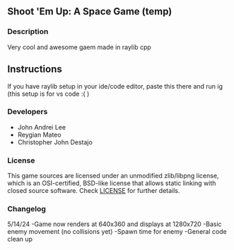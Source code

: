 ## Shoot 'Em Up: A Space Game (temp)

### Description

Very cool and awesome gaem made in raylib cpp

## Instructions

If you have raylib setup in your ide/code editor, paste this there and run ig (this setup is for vs code :( ) 

### Developers

 - John Andrei Lee
 - Reygian Mateo
 - Christopher John Destajo


### License

This game sources are licensed under an unmodified zlib/libpng license, which is an OSI-certified, BSD-like license that allows static linking with closed source software. Check [LICENSE](LICENSE) for further details.

### Changelog
5/14/24
-Game now renders at 640x360 and displays at 1280x720
-Basic enemy movement (no collisions yet)
-Spawn time for enemy
-General code clean up
